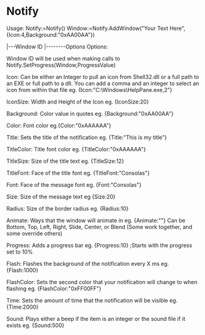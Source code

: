 # Notify
Usage:
Notify:=Notify()
Window:=Notify.AddWindow("Your Text Here",{Icon:4,Background:"0xAA00AA"})

   |---Window ID                                          |--------Options
Options:

Window ID will be used when making calls to Notify.SetProgress(Window,ProgressValue)

Icon: Can be either an Integer to pull an icon from Shell32.dll or a full path to an EXE or full path to a dll.  You can add a comma and an integer to select an icon from within that file eg. {Icon:"C:\Windows\HelpPane.exe,2"}

IconSize: Width and Height of the Icon eg. {IconSize:20}

Background: Color value in quotes eg. {Background:"0xAA00AA"}

Color: Font color eg.{Color:"0xAAAAAA"}

Title: Sets the title of the notification eg. {Title:"This is my title"}

TitleColor: Title font color eg. {TitleColor:"0xAAAAAA"}

TitleSize: Size of the title text eg. {TitleSize:12}

TitleFont: Face of the title font eg. {TitleFont:"Consolas"}

Font: Face of the message font eg. {Font:"Consolas"}

Size: Size of the message text eg {Size:20}

Radius: Size of the border radius eg. {Radius:10}

Animate: Ways that the window will animate in eg. {Animate:""} Can be Bottom, Top, Left, Right, Slide, Center, or Blend (Some work together, and some override others)

Progress: Adds a progress bar eg. {Progress:10} ;Starts with the progress set to 10%

Flash: Flashes the background of the notification every X ms eg. {Flash:1000}

FlashColor: Sets the second color that your notification will change to when flashing eg. {FlashColor:"0xFF00FF"}

Time: Sets the amount of time that the notification will be visible eg. {Time:2000}

Sound: Plays either a beep if the item is an integer or the sound file if it exists eg. {Sound:500}
